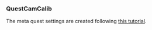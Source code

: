 ### QuestCamCalib
The meta quest settings are created following [this tutorial](https://www.youtube.com/watch?v=D8_vdJG0UZ8).
